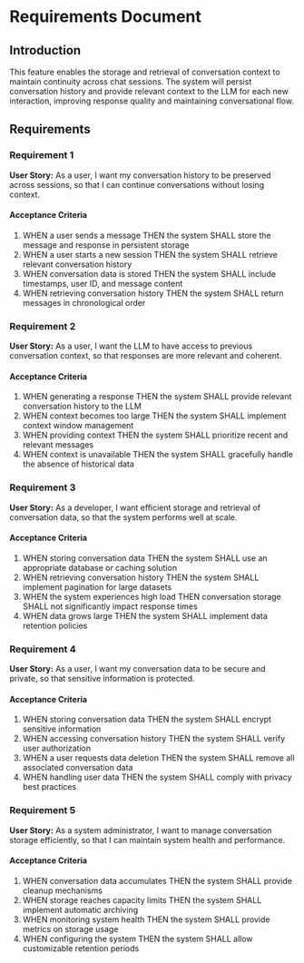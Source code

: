 # Requirements Document

## Introduction

This feature enables the storage and retrieval of conversation context to maintain continuity across chat sessions. The system will persist conversation history and provide relevant context to the LLM for each new interaction, improving response quality and maintaining conversational flow.

## Requirements

### Requirement 1

**User Story:** As a user, I want my conversation history to be preserved across sessions, so that I can continue conversations without losing context.

#### Acceptance Criteria

1. WHEN a user sends a message THEN the system SHALL store the message and response in persistent storage
2. WHEN a user starts a new session THEN the system SHALL retrieve relevant conversation history
3. WHEN conversation data is stored THEN the system SHALL include timestamps, user ID, and message content
4. WHEN retrieving conversation history THEN the system SHALL return messages in chronological order

### Requirement 2

**User Story:** As a user, I want the LLM to have access to previous conversation context, so that responses are more relevant and coherent.

#### Acceptance Criteria

1. WHEN generating a response THEN the system SHALL provide relevant conversation history to the LLM
2. WHEN context becomes too large THEN the system SHALL implement context window management
3. WHEN providing context THEN the system SHALL prioritize recent and relevant messages
4. WHEN context is unavailable THEN the system SHALL gracefully handle the absence of historical data

### Requirement 3

**User Story:** As a developer, I want efficient storage and retrieval of conversation data, so that the system performs well at scale.

#### Acceptance Criteria

1. WHEN storing conversation data THEN the system SHALL use an appropriate database or caching solution
2. WHEN retrieving conversation history THEN the system SHALL implement pagination for large datasets
3. WHEN the system experiences high load THEN conversation storage SHALL not significantly impact response times
4. WHEN data grows large THEN the system SHALL implement data retention policies

### Requirement 4

**User Story:** As a user, I want my conversation data to be secure and private, so that sensitive information is protected.

#### Acceptance Criteria

1. WHEN storing conversation data THEN the system SHALL encrypt sensitive information
2. WHEN accessing conversation history THEN the system SHALL verify user authorization
3. WHEN a user requests data deletion THEN the system SHALL remove all associated conversation data
4. WHEN handling user data THEN the system SHALL comply with privacy best practices

### Requirement 5

**User Story:** As a system administrator, I want to manage conversation storage efficiently, so that I can maintain system health and performance.

#### Acceptance Criteria

1. WHEN conversation data accumulates THEN the system SHALL provide cleanup mechanisms
2. WHEN storage reaches capacity limits THEN the system SHALL implement automatic archiving
3. WHEN monitoring system health THEN the system SHALL provide metrics on storage usage
4. WHEN configuring the system THEN the system SHALL allow customizable retention periods